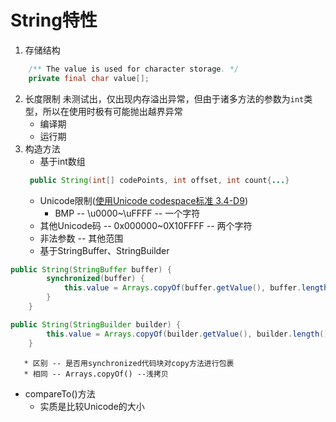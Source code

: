# String特性
1. 存储结构
```java
    /** The value is used for character storage. */
    private final char value[];
```
2. 长度限制
   未测试出，仅出现内存溢出异常，但由于诸多方法的参数为`int`类型，所以在使用时极有可能抛出越界异常
   * 编译期
   * 运行期
3. 构造方法
   * 基于int数组
   ```java
    public String(int[] codePoints, int offset, int count{...}
   ```
      * Unicode限制([使用Unicode codespace标准 3.4-D9](http://www.unicode.org/versions/Unicode12.1.0/ch03.pdf#G2212))
         * BMP -- \u0000~\uFFFF -- 一个字符
	 * 其他Unicode码 -- 0x000000~0X10FFFF -- 两个字符
	 * 非法参数 -- 其他范围
   * 基于StringBuffer、StringBuilder
```java
public String(StringBuffer buffer) {
        synchronized(buffer) {
            this.value = Arrays.copyOf(buffer.getValue(), buffer.length());
        }
    }
```
```java
public String(StringBuilder builder) {
        this.value = Arrays.copyOf(builder.getValue(), builder.length());
    }
```
	   * 区别 -- 是否用synchronized代码块对copy方法进行包裹
	   * 相同 -- Arrays.copyOf() --浅拷贝
   * compareTo()方法
	   * 实质是比较Unicode的大小
